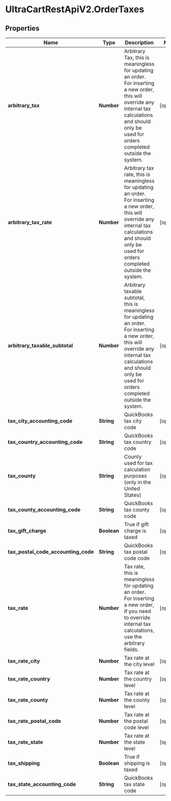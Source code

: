 # UltraCartRestApiV2.OrderTaxes

## Properties
Name | Type | Description | Notes
------------ | ------------- | ------------- | -------------
**arbitrary_tax** | **Number** | Arbitrary Tax, this is meaningless for updating an order.  For inserting a new order, this will override any internal tax calculations and should only be used for orders completed outside the system. | [optional] 
**arbitrary_tax_rate** | **Number** | Arbitrary tax rate, this is meaningless for updating an order.  For inserting a new order, this will override any internal tax calculations and should only be used for orders completed outside the system. | [optional] 
**arbitrary_taxable_subtotal** | **Number** | Arbitrary taxable subtotal, this is meaningless for updating an order.  For inserting a new order, this will override any internal tax calculations and should only be used for orders completed outside the system. | [optional] 
**tax_city_accounting_code** | **String** | QuickBooks tax city code | [optional] 
**tax_country_accounting_code** | **String** | QuickBooks tax country code | [optional] 
**tax_county** | **String** | County used for tax calculation purposes (only in the United States) | [optional] 
**tax_county_accounting_code** | **String** | QuickBooks tax county code | [optional] 
**tax_gift_charge** | **Boolean** | True if gift charge is taxed | [optional] 
**tax_postal_code_accounting_code** | **String** | QuickBooks tax postal code code | [optional] 
**tax_rate** | **Number** | Tax rate, this is meaningless for updating an order.  For inserting a new order, if you need to override internal tax calculations, use the arbitrary fields. | [optional] 
**tax_rate_city** | **Number** | Tax rate at the city level | [optional] 
**tax_rate_country** | **Number** | Tax rate at the country level | [optional] 
**tax_rate_county** | **Number** | Tax rate at the county level | [optional] 
**tax_rate_postal_code** | **Number** | Tax rate at the postal code level | [optional] 
**tax_rate_state** | **Number** | Tax rate at the state level | [optional] 
**tax_shipping** | **Boolean** | True if shipping is taxed | [optional] 
**tax_state_accounting_code** | **String** | QuickBooks tax state code | [optional] 


